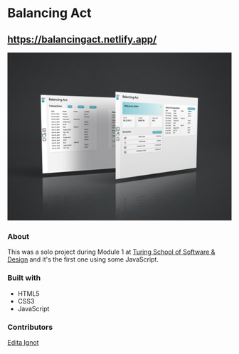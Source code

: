 # Balancing Act

## https://balancingact.netlify.app/

![balancing act](/balancingact.jpg)

### About
This was a solo project during Module 1 at [Turing School of Software & Design](https://turing.io/) and it's the first one using some JavaScript.

### Built with
- HTML5
- CSS3
- JavaScript

### Contributors
[Edita Ignot](https://github.com/edignot)


